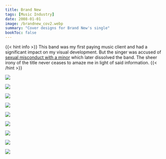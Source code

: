 ```yaml
---
title: Brand New
tags: [Music Industry]
date: 2008-01-01
image: /brandnew_cov2.webp
summary: "Cover designs for Brand New's single"
bookToc: false
---
```


{{< hint info >}}
This band was my first paying music client and had a significant impact on my visual development. But the singer was accused of [sexual misconduct with a minor](https://uproxx.com/music/brand-new-jesse-lacey-sexual-misconduct-allegations/) which later dissolved the band. The sheer irony of the title never ceases to amaze me in light of said information.
{{< /hint >}}

![](/brandnew_insert.webp)

![](/SHIRT1.webp)

![](/SHIRT2.webp)

![](/SHIRT3.webp)

![](/SHIRT4.webp)

![](/SHIRT5.webp)

![](/SHIRT6.webp)

![](/SHIRT7.webp)

![](/SHIRT8.webp)